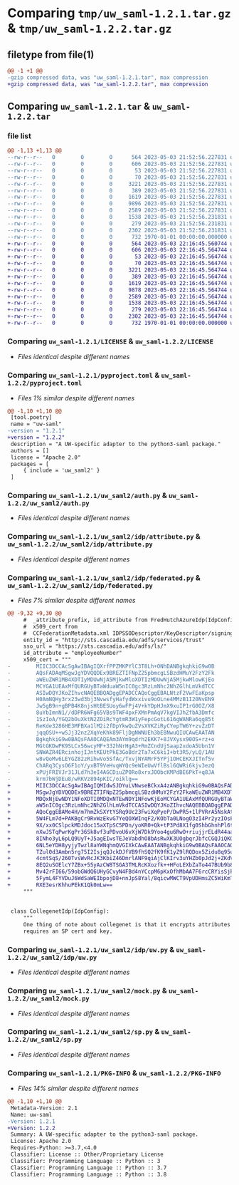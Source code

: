 # Comparing `tmp/uw_saml-1.2.1.tar.gz` & `tmp/uw_saml-1.2.2.tar.gz`

## filetype from file(1)

```diff
@@ -1 +1 @@
-gzip compressed data, was "uw_saml-1.2.1.tar", max compression
+gzip compressed data, was "uw_saml-1.2.2.tar", max compression
```

## Comparing `uw_saml-1.2.1.tar` & `uw_saml-1.2.2.tar`

### file list

```diff
@@ -1,13 +1,13 @@
--rw-r--r--   0        0        0      564 2023-05-03 21:52:56.227831 uw_saml-1.2.1/LICENSE
--rw-r--r--   0        0        0      606 2023-05-03 21:52:56.227831 uw_saml-1.2.1/pyproject.toml
--rw-r--r--   0        0        0       53 2023-05-03 21:52:56.227831 uw_saml-1.2.1/uw_saml2/VERSION
--rw-r--r--   0        0        0       70 2023-05-03 21:52:56.227831 uw_saml-1.2.1/uw_saml2/__init__.py
--rw-r--r--   0        0        0     3221 2023-05-03 21:52:56.227831 uw_saml-1.2.1/uw_saml2/auth.py
--rw-r--r--   0        0        0      389 2023-05-03 21:52:56.227831 uw_saml-1.2.1/uw_saml2/idp/__init__.py
--rw-r--r--   0        0        0     1619 2023-05-03 21:52:56.227831 uw_saml-1.2.1/uw_saml2/idp/attribute.py
--rw-r--r--   0        0        0     9896 2023-05-03 21:52:56.227831 uw_saml-1.2.1/uw_saml2/idp/federated.py
--rw-r--r--   0        0        0     2589 2023-05-03 21:52:56.227831 uw_saml-1.2.1/uw_saml2/idp/uw.py
--rw-r--r--   0        0        0     1538 2023-05-03 21:52:56.231831 uw_saml-1.2.1/uw_saml2/mock.py
--rw-r--r--   0        0        0      279 2023-05-03 21:52:56.231831 uw_saml-1.2.1/uw_saml2/python3_saml.py
--rw-r--r--   0        0        0     2302 2023-05-03 21:52:56.231831 uw_saml-1.2.1/uw_saml2/sp.py
--rw-r--r--   0        0        0      732 1970-01-01 00:00:00.000000 uw_saml-1.2.1/PKG-INFO
+-rw-r--r--   0        0        0      564 2023-05-03 22:16:45.560744 uw_saml-1.2.2/LICENSE
+-rw-r--r--   0        0        0      606 2023-05-03 22:16:45.564744 uw_saml-1.2.2/pyproject.toml
+-rw-r--r--   0        0        0       53 2023-05-03 22:16:45.564744 uw_saml-1.2.2/uw_saml2/VERSION
+-rw-r--r--   0        0        0       70 2023-05-03 22:16:45.564744 uw_saml-1.2.2/uw_saml2/__init__.py
+-rw-r--r--   0        0        0     3221 2023-05-03 22:16:45.564744 uw_saml-1.2.2/uw_saml2/auth.py
+-rw-r--r--   0        0        0      389 2023-05-03 22:16:45.564744 uw_saml-1.2.2/uw_saml2/idp/__init__.py
+-rw-r--r--   0        0        0     1619 2023-05-03 22:16:45.564744 uw_saml-1.2.2/uw_saml2/idp/attribute.py
+-rw-r--r--   0        0        0     9878 2023-05-03 22:16:45.564744 uw_saml-1.2.2/uw_saml2/idp/federated.py
+-rw-r--r--   0        0        0     2589 2023-05-03 22:16:45.564744 uw_saml-1.2.2/uw_saml2/idp/uw.py
+-rw-r--r--   0        0        0     1538 2023-05-03 22:16:45.564744 uw_saml-1.2.2/uw_saml2/mock.py
+-rw-r--r--   0        0        0      279 2023-05-03 22:16:45.564744 uw_saml-1.2.2/uw_saml2/python3_saml.py
+-rw-r--r--   0        0        0     2302 2023-05-03 22:16:45.564744 uw_saml-1.2.2/uw_saml2/sp.py
+-rw-r--r--   0        0        0      732 1970-01-01 00:00:00.000000 uw_saml-1.2.2/PKG-INFO
```

### Comparing `uw_saml-1.2.1/LICENSE` & `uw_saml-1.2.2/LICENSE`

 * *Files identical despite different names*

### Comparing `uw_saml-1.2.1/pyproject.toml` & `uw_saml-1.2.2/pyproject.toml`

 * *Files 1% similar despite different names*

```diff
@@ -1,10 +1,10 @@
 [tool.poetry]
 name = "uw-saml"
-version = "1.2.1"
+version = "1.2.2"
 description = "A UW-specific adapter to the python3-saml package."
 authors = []
 license = "Apache 2.0"
 packages = [
     { include = 'uw_saml2' }
 ]
```

### Comparing `uw_saml-1.2.1/uw_saml2/auth.py` & `uw_saml-1.2.2/uw_saml2/auth.py`

 * *Files identical despite different names*

### Comparing `uw_saml-1.2.1/uw_saml2/idp/attribute.py` & `uw_saml-1.2.2/uw_saml2/idp/attribute.py`

 * *Files identical despite different names*

### Comparing `uw_saml-1.2.1/uw_saml2/idp/federated.py` & `uw_saml-1.2.2/uw_saml2/idp/federated.py`

 * *Files 7% similar despite different names*

```diff
@@ -9,32 +9,30 @@
     #  _attribute_prefix, id_attribute from FredHutchAzureIdp(IdpConfig)
     #  x509_cert from
     #  CCFederationMetadata.xml IDPSSODescriptor/KeyDescriptor/signing
     entity_id = "http://sts.cascadia.edu/adfs/services/trust"
     sso_url = "https://sts.cascadia.edu/adfs/ls/"
     id_attribute = "employeeNumber"
     x509_cert = """
-        MIIC3DCCAcSgAwIBAgIQXrfPPZMKPYlC3T8Lh+ONhDANBgkqhkiG9w0B
-        AQsFADAqMSgwJgYDVQQDEx9BREZTIFNpZ25pbmcgLSBzdHMuY2FzY2Fk
-        aWEuZWR1MB4XDTIyMDUwNjA5MjkwMloXDTIzMDUwNjA5MjkwMlowKjEo
-        MCYGA1UEAxMfQURGUyBTaWduaW5nIC0gc3RzLmNhc2NhZGlhLmVkdTCC
-        ASIwDQYJKoZIhvcNAQEBBQADggEPADCCAQoCggEBALNtzF2VwFEaKpsp
-        H0AmNQHy3rx23wd3bj3NvwsfyHafydWxxivu9oOLne4MMzB1I20NvEN9
-        Jw5gB9n+gBPB4K8njsHtBESUoy6wFPj4V+kYDpHJmX9xuIP1rG0OZ/X8
-        8uYbImnN1//dDPR6WFg65VBs9TWF4pxFXMnPmAqV7kgVIJhZfbA3Dmfc
-        1SzIoA/YGQ2bOuXktN2ZOiRcYgtmR3W1yFepcGotL616gWANRa6qg85t
-        ReKde3286HE3MFBXa1lM2i2fDpYkwQuZVsXVKZiRyCYepTW6Y+zvZzDT
-        jqqOSU++wSJj32nz2XqYeKhk89FljDgNWNUEh3bE8NwuQIUCAwEAATAN
-        BgkqhkiG9w0BAQsFAAOCAQEAm3AYm9qdrh2EKK7+8JVXysx90OS+rz+o
-        MGtGKDwPK9SLCx56wcyMF+332hNrHgA3+RmZCndUjSaap2xdoA5Ubn1V
-        SNWAZR4ERcinhojIJntKEUtPkE3GoBdr2Ta7xC6kiI+bt3R5/yLQ/1AU
-        w8vQoMv6LEYGZ82zRihwVo5SfAc/TxvjNYAMrF5YPj1OHCEKXJITnf5v
-        ChARq3CysO6F1oY/yxBT9VeHvqWYQc9eWIeUwVflBsl6QWRi6kjv3ezQ
-        xPUjFRIVJr31JLd7h3eI4AGCDiuZP0Ro8xrxJOObcKMPdBE6PkT+q8JA
-        krm7bWjDEu8/wRKVz894pKIC/oiklg==
+        MIIC3DCCAcSgAwIBAgIQMIdwSJDYuLVNwseBCkxA4zANBgkqhkiG9w0BAQsFADAq
+        MSgwJgYDVQQDEx9BREZTIFNpZ25pbmcgLSBzdHMuY2FzY2FkaWEuZWR1MB4XDTIz
+        MDQxNjEwNDY1NFoXDTI0MDQxNTEwNDY1NFowKjEoMCYGA1UEAxMfQURGUyBTaWdu
+        aW5nIC0gc3RzLmNhc2NhZGlhLmVkdTCCASIwDQYJKoZIhvcNAQEBBQADggEPADCC
+        AQoCggEBAMe4H/m7hmZkSXYtYSRq9Uc23FwiXqPyeP/DwPR5+1lPVRrA5NskAtLI
+        5W4FLm7d+PAKBgCr9RvWzEkvG7YeQOXWInqF2/KObTa0LNogO3zI4Pr2yzIOsFkd
+        9X/xx0CSlpckMDJdoc15aXTpSC5PDn/yoKR0+Qk+tP3Pd8X1fg0ShbGhnhPl6tk5
+        nXwJSTqPwrKgPr36Sk8vf3uPDvoU6vXjW7Dk9Yoo4gu6RwO+riujjrELdR44aaJ2
+        8INho3yL6pLQ9UyT+J5agEIwsTEJeVabdhO8bAsRwXK3UOgbqrJbfcCGQJiQKQWv
+        6NL5eYDH8yyjyTwzl8aYWNqhmQVGIXkCAwEAATANBgkqhkiG9w0BAQsFAAOCAQEA
+        TZul0d3Ambn5rg75I2IsjqQJckDJfVB9fhSQ2fK9fK1yZ9lRQDox5Zidu8q95ugn
+        4cmtSqS/260TvsWvRcJK3KbiZ46DmrlANF9qiAjClKIrv3uYHZb0pJd2j+ZKdVOT
+        8EQ2uSOElcY7ZBx+55yAzCW8TSGA3TMLRcKXozfk++HFoLEXbZaTo447BUb9b82U
+        Mv42rFI66/59obGWdQ6UHyGCvyN4FBd4nYCcpM6pKxOfhMbAA7F6rcCRYisSjkZe
+        5FymL4FYVDuJ6WdSaWEIbpojD8+nnJpS8Yal/8qicwMWCT9VpUDHmsZC5WiKmTXm
+        RXE3esrKhhuPEkK1Qk0mLw==
     """
 
 
 class CollegenetIdp(IdpConfig):
     """
     One thing of note about collegenet is that it encrypts attributes and thus
     requires an SP cert and key.
```

### Comparing `uw_saml-1.2.1/uw_saml2/idp/uw.py` & `uw_saml-1.2.2/uw_saml2/idp/uw.py`

 * *Files identical despite different names*

### Comparing `uw_saml-1.2.1/uw_saml2/mock.py` & `uw_saml-1.2.2/uw_saml2/mock.py`

 * *Files identical despite different names*

### Comparing `uw_saml-1.2.1/uw_saml2/sp.py` & `uw_saml-1.2.2/uw_saml2/sp.py`

 * *Files identical despite different names*

### Comparing `uw_saml-1.2.1/PKG-INFO` & `uw_saml-1.2.2/PKG-INFO`

 * *Files 14% similar despite different names*

```diff
@@ -1,10 +1,10 @@
 Metadata-Version: 2.1
 Name: uw-saml
-Version: 1.2.1
+Version: 1.2.2
 Summary: A UW-specific adapter to the python3-saml package.
 License: Apache 2.0
 Requires-Python: >=3.7,<4.0
 Classifier: License :: Other/Proprietary License
 Classifier: Programming Language :: Python :: 3
 Classifier: Programming Language :: Python :: 3.7
 Classifier: Programming Language :: Python :: 3.8
```

